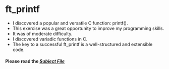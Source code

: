 # ft_printf
- I discovered a popular and versatile C function: printf(). 
- This exercise was a great opportunity to improve my programming skills. 
- It was of moderate difficulty.
- I discovered variadic functions in C.
- The key to a successful ft_printf is a well-structured and extensible code.

#### Please read the [***Subject File***](https://cdn.intra.42.fr/pdf/pdf/69195/en.subject.pdf)